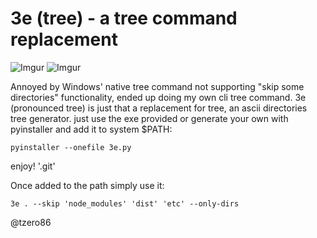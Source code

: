 # 3e (tree) - a tree command replacement

![Imgur](https://i.imgur.com/AwYiyLr.png)
![Imgur](https://i.imgur.com/zERPB9P.png)

Annoyed by Windows' native tree command not supporting "skip some directories" functionality, ended up doing my own cli tree command. 3e (pronounced tree) is just that a replacement for tree, an ascii directories tree generator.
just use the exe provided or generate your own with pyinstaller and add it to system $PATH:

```
pyinstaller --onefile 3e.py
```

enjoy! '.git'


Once added to the path simply use it:

```
3e . --skip 'node_modules' 'dist' 'etc' --only-dirs 
```


@tzero86
